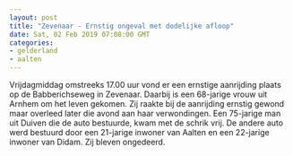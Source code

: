 ```yaml
---
layout: post
title: "Zevenaar - Ernstig ongeval met dodelijke afloop"
date: Sat, 02 Feb 2019 07:08:00 GMT
categories: 
- gelderland 
- aalten 
---
```


Vrijdagmiddag omstreeks 17.00 uur vond er een ernstige aanrijding plaats op de Babberichseweg in Zevenaar. Daarbij is een 68-jarige vrouw uit Arnhem om het leven gekomen. Zij raakte bij de aanrijding ernstig gewond maar overleed later die avond aan haar verwondingen. Een 75-jarige man uit Duiven die de auto bestuurde, kwam met de schrik vrij. De andere auto werd bestuurd door een 21-jarige inwoner van Aalten en een 22-jarige inwoner van Didam. Zij bleven ongedeerd.
